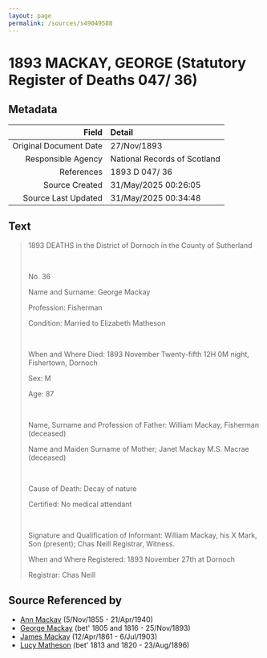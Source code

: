 ```yaml
---
layout: page
permalink: /sources/s49049588
---
```


# 1893 MACKAY, GEORGE (Statutory Register of Deaths 047/ 36)

## Metadata
Field | Detail
---:|:---
Original Document Date | 27/Nov/1893
Responsible Agency | National Records of Scotland
References | 1893 D 047/ 36
Source Created | 31/May/2025 00:26:05
Source Last Updated | 31/May/2025 00:34:48

## Text

> 1893 DEATHS in the District of Dornoch in the County of Sutherland
>
> <br/>
>
> No. 36
>
> Name and Surname: George Mackay
>
> Profession: Fisherman
>
> Condition: Married to Elizabeth Matheson
>
> <br/>
>
> When and Where Died: 1893 November Twenty-fifth 12H 0M night, Fishertown, Dornoch
>
> Sex: M
>
> Age: 87
>
> <br/>
>
> Name, Surname and Profession of Father: William Mackay, Fisherman (deceased)
>
> Name and Maiden Surname of Mother; Janet Mackay M.S. Macrae (deceased)
>
> <br/>
>
> Cause of Death: Decay of nature
>
> Certified: No medical attendant
>
> <br/>
>
> Signature and Qualification of Informant: William Mackay, his X Mark, Son (present); Chas Neill Registrar, Witness.
>
> When and Where Registered: 1893 November 27th at Dornoch
>
> Registrar: Chas Neill
>

## Source Referenced by

* [Ann Mackay](../people/@74868546@-ann-mackay-b1855-11-5-d1940-4-21.md) (5/Nov/1855 - 21/Apr/1940)
* [George Mackay](../people/@33764614@-george-mackay-b1805~1816-d1893-11-25.md) (bet' 1805 and 1816 - 25/Nov/1893)
* [James Mackay](../people/@60572122@-james-mackay-b1861-4-12-d1903-7-6.md) (12/Apr/1861 - 6/Jul/1903)
* [Lucy Matheson](../people/@67811996@-lucy-matheson-b1813~1820-d1896-8-23.md) (bet' 1813 and 1820 - 23/Aug/1896)
